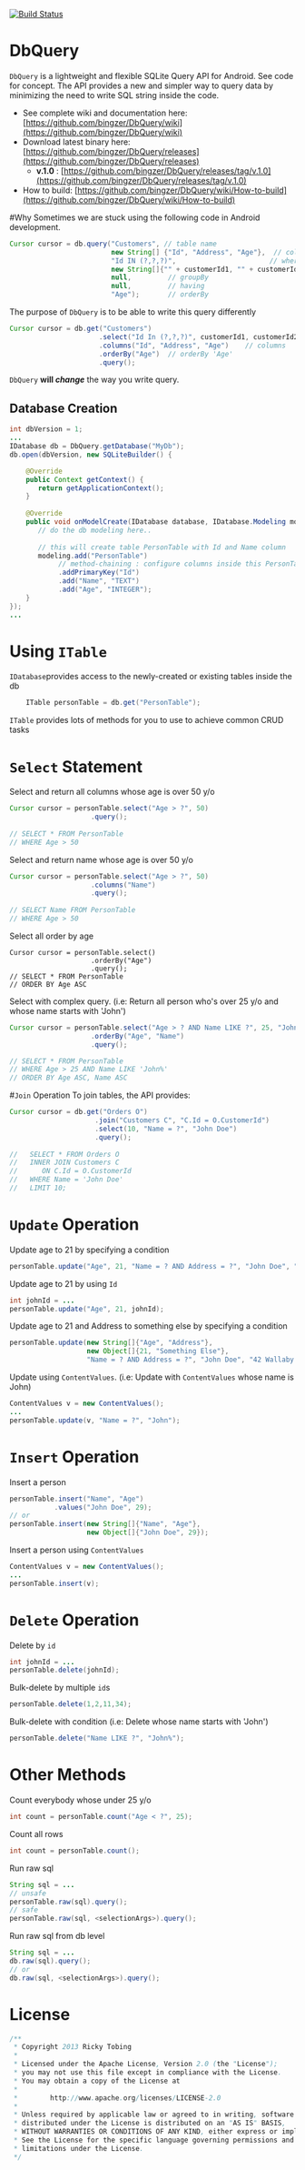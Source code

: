 [![Build Status](https://travis-ci.org/bingzer/DbQuery.svg?branch=master)](https://travis-ci.org/bingzer/DbQuery)

DbQuery
==============

`DbQuery` is a lightweight and flexible SQLite Query API for Android. See code for concept. The API provides a new and simpler way to query data by minimizing the need to write SQL string inside the code.

* See complete wiki and documentation here: 
[https://github.com/bingzer/DbQuery/wiki](https://github.com/bingzer/DbQuery/wiki)
* Download latest binary here:
[https://github.com/bingzer/DbQuery/releases](https://github.com/bingzer/DbQuery/releases)
  * **v.1.0** : [https://github.com/bingzer/DbQuery/releases/tag/v.1.0](https://github.com/bingzer/DbQuery/releases/tag/v.1.0)
* How to build:
[https://github.com/bingzer/DbQuery/wiki/How-to-build](https://github.com/bingzer/DbQuery/wiki/How-to-build)

#Why
Sometimes we are stuck using the following code in Android development.
``` java
Cursor cursor = db.query("Customers", // table name
                         new String[] {"Id", "Address", "Age"},  // columns
                         "Id IN (?,?,?)",                       // whereClause
                         new String[]{"" + customerId1, "" + customerId2, "" + customerId3},  // whereArgs
                         null,         // groupBy
                         null,         // having
                         "Age");       // orderBy
```
The purpose of `DbQuery` is to be able to write this query differently
``` java
Cursor cursor = db.get("Customers")
                      .select("Id In (?,?,?)", customerId1, customerId2, customerId3) // whereClause
                      .columns("Id", "Address", "Age")    // columns
                      .orderBy("Age")  // orderBy 'Age'
                      .query(); 
```
`DbQuery` **will _change_** the way you write query.

Database Creation
--------------
``` java
int dbVersion = 1;
...
IDatabase db = DbQuery.getDatabase("MyDb");
db.open(dbVersion, new SQLiteBuilder() {

    @Override 
    public Context getContext() {
       return getApplicationContext();
    }
    
    @Override
    public void onModelCreate(IDatabase database, IDatabase.Modeling modeling) {
       // do the db modeling here..
       
       // this will create table PersonTable with Id and Name column
       modeling.add("PersonTable")           
            // method-chaining : configure columns inside this PersonTable
            .addPrimaryKey("Id")
            .add("Name", "TEXT")
            .add("Age", "INTEGER");
    }
});
...
```

# Using `ITable`
`IDatabase`provides access to the newly-created or existing tables inside the db
``` java
    ITable personTable = db.get("PersonTable");
```
`ITable` provides lots of methods for you to use to achieve common CRUD tasks

# `Select` Statement
Select and return all columns whose age is over 50 y/o
``` java
Cursor cursor = personTable.select("Age > ?", 50)
                    .query();
                    
// SELECT * FROM PersonTable
// WHERE Age > 50
```
Select and return name whose age is over 50 y/o
``` java
Cursor cursor = personTable.select("Age > ?", 50)
                    .columns("Name")
                    .query();
                    
// SELECT Name FROM PersonTable
// WHERE Age > 50
```
Select all order by age
```
Cursor cursor = personTable.select()
                    .orderBy("Age")
                    .query();
// SELECT * FROM PersonTable
// ORDER BY Age ASC
```    
    
Select with complex query. 
(i.e: Return all person who's over 25 y/o and whose name starts with 'John')
``` java
Cursor cursor = personTable.select("Age > ? AND Name LIKE ?", 25, "John%")
                    .orderBy("Age", "Name")
                    .query();

// SELECT * FROM PersonTable
// WHERE Age > 25 AND Name LIKE 'John%'
// ORDER BY Age ASC, Name ASC
```

#`Join` Operation
To join tables, the API provides:
``` java
Cursor cursor = db.get("Orders O")
                     .join("Customers C", "C.Id = O.CustomerId")
                     .select(10, "Name = ?", "John Doe")
                     .query();
                     
//   SELECT * FROM Orders O 
//   INNER JOIN Customers C
//      ON C.Id = O.CustomerId
//   WHERE Name = 'John Doe'
//   LIMIT 10;
```    

# `Update` Operation
Update age to 21 by specifying a condition
``` java
personTable.update("Age", 21, "Name = ? AND Address = ?", "John Doe", "42 Wallaby Way, Sidney");
```    
Update age to 21 by using <code>Id</code>
``` java
int johnId = ...
personTable.update("Age", 21, johnId);
```    
Update age to 21 and Address to something else by specifying a condition
``` java
personTable.update(new String[]{"Age", "Address"},
                   new Object[]{21, "Something Else"},
                   "Name = ? AND Address = ?", "John Doe", "42 Wallaby Way, Sidney");
```
Update using `ContentValues`.
(i.e: Update with `ContentValues` whose name is John)
``` java
ContentValues v = new ContentValues();
...
personTable.update(v, "Name = ?", "John");
```

# `Insert` Operation
Insert a person
``` java
personTable.insert("Name", "Age")
           .values("John Doe", 29);
// or
personTable.insert(new String[]{"Name", "Age"},
                   new Object[]{"John Doe", 29});
```
Insert a person using `ContentValues`
``` java
ContentValues v = new ContentValues();
...
personTable.insert(v);
```

# `Delete` Operation
Delete by <code>id</code>
``` java
int johnId = ...
personTable.delete(johnId);
```
Bulk-delete by multiple <code>id</code>s
``` java
personTable.delete(1,2,11,34);
```
Bulk-delete with condition
(i.e: Delete whose name starts with 'John')
``` java
personTable.delete("Name LIKE ?", "John%");
```

# Other Methods
Count everybody whose under 25 y/o
``` java
int count = personTable.count("Age < ?", 25);
```
Count all rows
``` java
int count = personTable.count();
```
Run raw sql
``` java
String sql = ...    
// unsafe
personTable.raw(sql).query();
// safe
personTable.raw(sql, <selectionArgs>).query();
```
Run raw sql from db level
``` java
String sql = ...
db.raw(sql).query();
// or
db.raw(sql, <selectionArgs>).query();
```


# License
``` java
/**
 * Copyright 2013 Ricky Tobing
 *
 * Licensed under the Apache License, Version 2.0 (the "License");
 * you may not use this file except in compliance with the License.
 * You may obtain a copy of the License at
 *
 *        http://www.apache.org/licenses/LICENSE-2.0
 *
 * Unless required by applicable law or agreed to in writing, software
 * distributed under the License is distributed on an "AS IS" BASIS,
 * WITHOUT WARRANTIES OR CONDITIONS OF ANY KIND, either express or implied.
 * See the License for the specific language governing permissions and
 * limitations under the License.
 */
```
